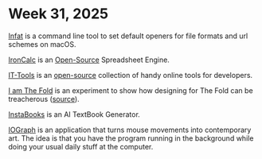 # Week 31, 2025

[Infat](https://github.com/philocalyst/infat) is a command line tool to set default openers for file formats and url schemes on macOS.

[IronCalc](https://www.ironcalc.com) is an [Open-Source](https://github.com/ironcalc/IronCalc/) Spreadsheet Engine.

[IT-Tools](https://it-tools.tech) is an [open-source](https://github.com/CorentinTh/it-tools/) collection of handy online tools for developers.

[I am The Fold](https://iamthefold.com) is an experiment to show how designing for The Fold can be treacherous ([source](https://github.com/iest/i-am-the-fold)).

[InstaBooks](https://instabooks.ai) is an AI TextBook Generator.

[IOGraph](https://iographica.com) is an application that turns mouse movements into contemporary art. The idea is that you have the program running in the background while doing your usual daily stuff at the computer. 